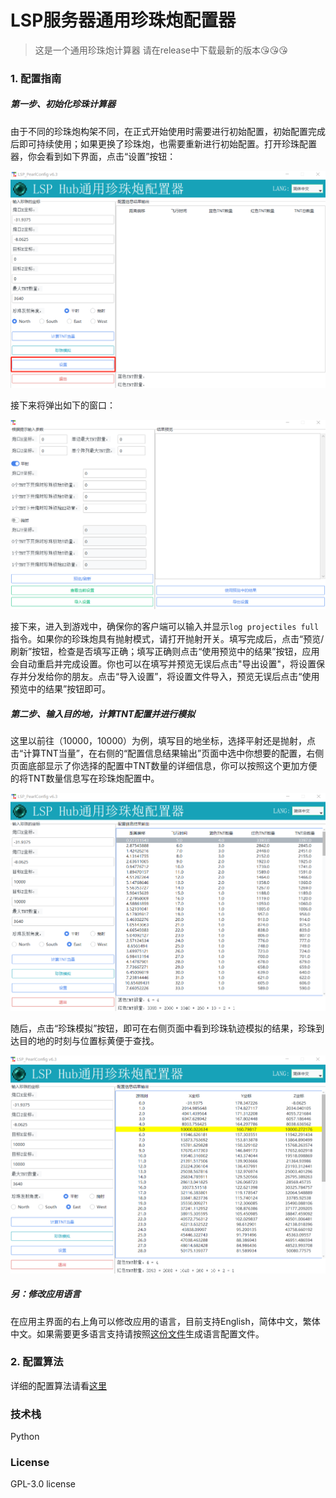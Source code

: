 # LSP服务器通用珍珠炮配置器

> 这是一个通用珍珠炮计算器
> 请在release中下载最新的版本😘😘😘

### 1. 配置指南

##### 第一步、初始化珍珠计算器

由于不同的珍珠炮构架不同，在正式开始使用时需要进行初始配置，初始配置完成后即可持续使用；如果更换了珍珠炮，也需要重新进行初始配置。打开珍珠配置器，你会看到如下界面，点击“设置”按钮：

![1.png](./README_img/1.png)



接下来将弹出如下的窗口：

![2.png](./README_img/2.png)

接下来，进入到游戏中，确保你的客户端可以输入并显示`log projectiles full`指令。如果你的珍珠炮具有抛射模式，请打开抛射开关。填写完成后，点击“预览/刷新”按钮，检查是否填写正确；填写正确则点击“使用预览中的结果”按钮，应用会自动重启并完成设置。你也可以在填写并预览无误后点击"导出设置"，将设置保存并分发给你的朋友。点击“导入设置”，将设置文件导入，预览无误后点击“使用预览中的结果”按钮即可。



##### 第二步、输入目的地，计算TNT配置并进行模拟

这里以前往（10000，10000）为例，填写目的地坐标，选择平射还是抛射，点击“计算TNT当量”，在右侧的“配置信息结果输出”页面中选中你想要的配置，右侧页面底部显示了你选择的配置中TNT数量的详细信息，你可以按照这个更加方便的将TNT数量信息写在珍珠炮配置中。

![3.png](./README_img/3.png)



随后，点击“珍珠模拟”按钮，即可在右侧页面中看到珍珠轨迹模拟的结果，珍珠到达目的地的时刻与位置标黄便于查找。

![4.png](./README_img/4.png)



##### 另：修改应用语言

在应用主界面的右上角可以修改应用的语言，目前支持English，简体中文，繁体中文。如果需要更多语言支持请按照[这份文件](./resources/languages/languages.json)生成语言配置文件。

### 2. 配置算法

详细的配置算法请看[这里](resources/docs/Config.pdf)

### 技术栈

Python

### License

GPL-3.0 license